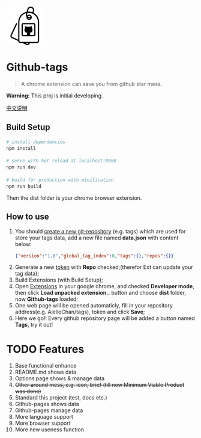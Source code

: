 ![Github-tags](https://raw.githubusercontent.com/AielloChan/Github-tags/master/src/assets/img/icon.png)
# Github-tags

> A chrome extension can save you from github star mess.

**Warning:** This proj is initial developing.

[中文说明](https://github.com/AielloChan/Github-tags/blob/master/README-CN.md)

## Build Setup

``` bash
# install dependencies
npm install

# serve with hot reload at localhost:8080
npm run dev

# build for production with minification
npm run build
```

Then the dist folder is your chrome browser extension.

## How to use
1. You should [create a new git-repository](https://github.com/new) (e.g. tags) which are used for store your tags data, add a new file named **data.json** with content below:
    ```json
    {"version":"1.0","global_tag_index":0,"tags":{},"repos":{}}
    ```
2. Generate a new [token](https://github.com/settings/tokens) with **Repo** checked;(therefor Ext can update your tag data);
3. Build Extensions (with Build Setup);
4. Open [Extensions](chrome://extensions/) in your google chrome, and checked **Developer mode**, then click **Load unpacked extension..** button and choose **dist** folder, now **Github-tags** loaded;
5. One web page will be opened automaticly, fill in your repository address(e.g. AielloChan/tags), token and click **Save**;
6. Here we go!! Every github repository page will be added a button named **Tags**, try it out!


# TODO Features

1. Base functional enhance
2. README.md shows data
3. Options page shows & manage data
4. ~~Other around mess, e.g. icon, brief (till now Minimum Viable Product was done)~~
5. Standard this project (test, docs etc.)
6. Github-pages shows data
7. Github-pages manage data
8. More language support
9. More browser support
10. More new useness function